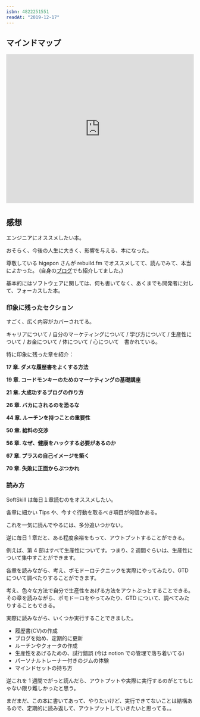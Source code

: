 ```yaml
---
isbn: 4822251551
readAt: "2019-12-17"
---
```


## マインドマップ

<iframe width="100%" height="400" frameborder="0" src="https://www.mindmeister.com/maps/public_map_shell/1382092606/soft-skills?width=600&height=400&z=auto&t=QghHTw9jZF&no_share=1&no_logo=1" scrolling="no" style="overflow: hidden; margin-bottom: 5px;">Your browser is not able to display frames. Please visit <a href="https://www.mindmeister.com/1382092606/soft-skills?t=QghHTw9jZF" target="_blank">Soft Skills</a> on MindMeister.</iframe>

## 感想

エンジニアにオススメしたい本。

おそらく、今後の人生に大きく、影響を与える、本になった。

尊敬している higepon さんが rebuild.fm でオススメしてて、読んでみて、本当によかった。
(自身の[ブログ](http://higepon.hatenablog.com/entry/20150921/1442843666)でも紹介してました。)

基本的にはソフトウェアに関しては、何も書いてなく、あくまでも開発者に対して、フォーカスした本。

### 印象に残ったセクション

すごく、広く内容がカバーされてる。

キャリアについて / 自分のマーケティングについて / 学び方について / 生産性について / お金について / 体について / 心について　書かれている。

特に印象に残った章を紹介：

**17 章. ダメな履歴書をよくする方法**

**19 章. コードモンキーのためのマーケティングの基礎講座**

**21 章. 大成功するブログの作り方**

**26 章. バカにされるのを恐るな**

**44 章. ルーチンを持つことの重要性**

**50 章. 給料の交渉**

**56 章. なぜ、健康をハックする必要があるのか**

**67 章. プラスの自己イメージを築く**

**70 章. 失敗に正面からぶつかれ**

### 読み方

SoftSkill は毎日１章読むのをオススメしたい。

各章に細かい Tips や、今すぐ行動を取るべき項目が何個かある。

これを一気に読んでやるには、多分追いつかない。

逆に毎日 1 章だと、ある程度余裕をもって、アウトプットすることができる。

例えば、第 4 部はすべて生産性についてす。つまり、2 週間ぐらいは、生産性について集中すことができます。

各章を読みながら、考え、ポモドーロテクニックを実際にやってみたり、GTD について調べたりすることができます。

考え、色々な方法で自分で生産性をあげる方法をアウトぷっとすることできる。その章を読みながら、ポモドーロをやってみたり、GTD について、調べてみたりすることもできる。

実際に読みながら、いくつか実行することできました。

- 履歴書(CV)の作成
- ブログを始め、定期的に更新
- ルーチンやクォータの作成
- 生産性をあげるための、試行錯誤 (今は notion での管理で落ち着いてる)
- パーソナルトレーナー付きのジムの体験
- マインドセットの持ち方

逆これを 1 週間でがっと読んだら、アウトプットや実際に実行するのがとてもじゃない限り難しかったと思う。

まだまだ、この本に書いてあって、やりたいけど、実行できてないことは結構あるので、定期的に読み返して、アウトプットしていきたいと思ってる。。
